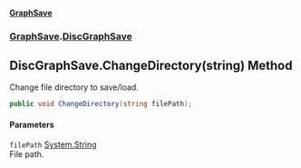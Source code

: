 #### [GraphSave](./index.md 'index')
### [GraphSave](./GraphSave.md 'GraphSave').[DiscGraphSave](./GraphSave-DiscGraphSave.md 'GraphSave.DiscGraphSave')
## DiscGraphSave.ChangeDirectory(string) Method
Change file directory to save/load.  
```csharp
public void ChangeDirectory(string filePath);
```
#### Parameters
<a name='GraphSave-DiscGraphSave-ChangeDirectory(string)-filePath'></a>
`filePath` [System.String](https://docs.microsoft.com/en-us/dotnet/api/System.String 'System.String')  
File path.  
  
